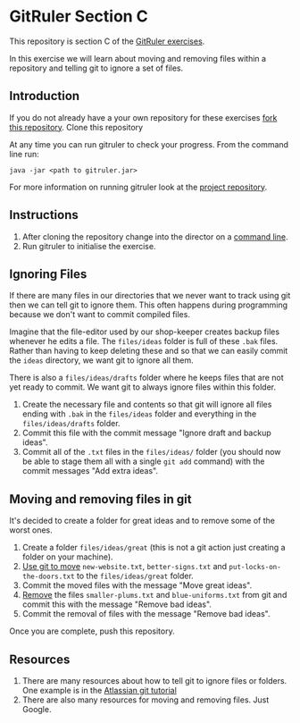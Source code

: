 <!--
Marked Style: Github
-->

# GitRuler Section C

This repository is section C of the [GitRuler exercises](https://github.com/UOL-CS/gitruler-exercises).

In this exercise we will learn about moving and removing files within a repository and telling git to ignore a set of files.

## Introduction

If you do not already have a your own repository for these exercises [fork this repository](https://help.github.com/articles/fork-a-repo/). Clone this repository

At any time you can run gitruler to check your progress. From the command line run:

`java -jar <path to gitruler.jar>`

For more information on running gitruler look at the [project repository](https://github.com/rcraggs/gitruler).

## Instructions

1. After cloning the repository change into the director on a [command line](https://www.techopedia.com/definition/3337/command-line-interface-cli).
2. Run gitruler to initialise the exercise.

## Ignoring Files

If there are many files in our directories that we never want to track using git then we can tell git to ignore them. This often happens during programming because we don't want to commit compiled files. 

Imagine that the file-editor used by our shop-keeper creates backup files whenever he edits a file. The `files/ideas` folder is full of these `.bak` files. Rather than having to keep deleting these and so that we can easily commit the  `ideas` directory, we want git to ignore all them.

There is also a `files/ideas/drafts` folder where he keeps files that are not yet ready to commit. We want git to always ignore files within this folder.

1. Create the necessary file and contents so that git will ignore all files ending with `.bak` in the `files/ideas` folder and everything in the `files/ideas/drafts` folder.
2. Commit this file with the commit message "Ignore draft and backup ideas".
3. Commit all of the `.txt` files in the `files/ideas/` folder (you should now be able to stage them all with a single `git add` command) with the commit messages "Add extra ideas".

## Moving and removing files in git

It's decided to create a folder for great ideas and to remove some of the worst ones.

1. Create a folder `files/ideas/great` (this is not a git action just creating a folder on your machine).
2. [Use git to move](https://githowto.com/moving_files) `new-website.txt`, `better-signs.txt` and `put-locks-on-the-doors.txt` to the `files/ideas/great` folder.
3. Commit the moved files with the message "Move great ideas".
4. [Remove](https://git-scm.com/book/en/v2/Git-Basics-Recording-Changes-to-the-Repository) the files `smaller-plums.txt` and `blue-uniforms.txt` from git and commit this with the message "Remove bad ideas".
5. Commit the removal of files with the message "Remove bad ideas".

Once you are complete, push this repository.

## Resources

1. There are many resources about how to tell git to ignore files or folders. One example is in the [Atlassian git tutorial](https://www.atlassian.com/git/tutorials/saving-changes/gitignore)
2. There are also many resources for moving and removing files. Just Google.